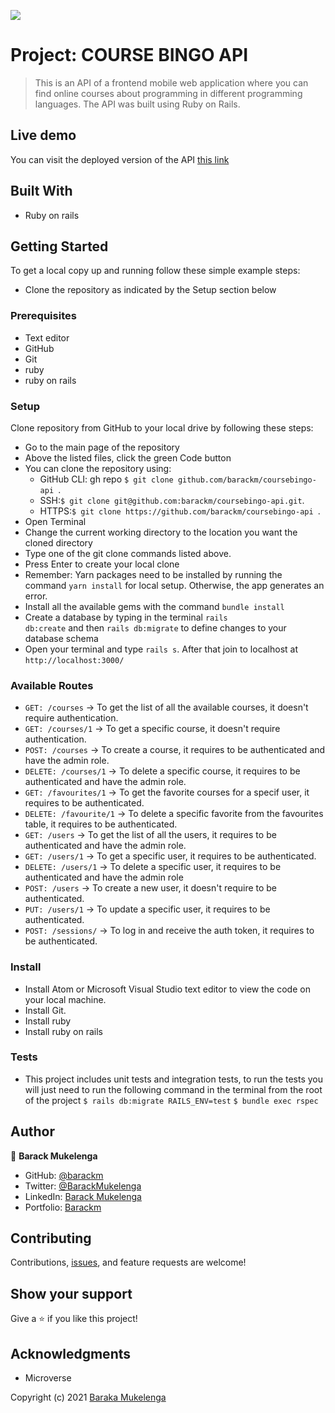 ![](https://img.shields.io/badge/Microverse-blueviolet)

# Project: COURSE BINGO API

> This is an API of a frontend mobile web application where you can find online courses about programming in different programming languages. The API was built using Ruby on Rails.


## Live demo

You can visit the deployed version of the API [this link](https://coursebingo.herokuapp.com/api/)

## Built With

- Ruby on rails

## Getting Started

To get a local copy up and running follow these simple example steps:

- Clone the repository as indicated by the Setup section below

### Prerequisites

- Text editor
- GitHub
- Git
- ruby
- ruby on rails

### Setup

Clone repository from GitHub to your local drive by following these steps:

- Go to the main page of the repository
- Above the listed files, click the green Code button
- You can clone the repository using:
  - GitHub CLI: gh repo `$ git clone github.com/barackm/coursebingo-api `.
  - SSH:`$ git clone git@github.com:barackm/coursebingo-api.git`.
  - HTTPS:`$ git clone https://github.com/barackm/coursebingo-api `.
- Open Terminal
- Change the current working directory to the location you want the cloned directory
- Type one of the git clone commands listed above.
- Press Enter to create your local clone
- Remember: Yarn packages need to be installed by running the command <code>yarn install</code> for local setup. Otherwise, the app generates an error.
- Install all the available gems with the command `bundle install`
- Create a database by typing in the terminal <code>rails db:create</code> and then <code>rails db:migrate</code> to define changes to your database schema
- Open your terminal and type <code>rails s</code>. After that join to localhost at `http://localhost:3000/`

### Available Routes

- `GET: /courses` -> To get the list of all the available courses, it doesn't require authentication.
- `GET: /courses/1` -> To get a specific course, it doesn't require authentication.
- `POST: /courses` -> To create a course, it requires to be authenticated and have the admin role.
- `DELETE: /courses/1` -> To delete a specific course, it requires to be authenticated and have the admin role.
- `GET: /favourites/1` -> To get the favorite courses for a specif user, it requires to be authenticated.
- `DELETE: /favourite/1` -> To delete a specific favorite from the favourites table, it requires to be authenticated.
- `GET: /users` ->  To get the list of all the users, it requires to be authenticated and have the admin role.
- `GET: /users/1` -> To get a specific user, it requires to be authenticated.
- `DELETE: /users/1` -> To delete a specific user, it requires to be authenticated and have the admin role
- `POST: /users` -> To create a new user, it doesn't require to be authenticated.
- `PUT: /users/1` -> To update a specific user, it requires to be authenticated.
- `POST: /sessions/` -> To log in and receive the auth token, it requires to be authenticated.

### Install

- Install Atom or Microsoft Visual Studio text editor to view the code on your local machine.
- Install Git.
- Install ruby
- Install ruby on rails

### Tests

- This project includes unit tests and integration tests, to run the tests you will just need to run the following command in the terminal from the root of the project
  `$ rails db:migrate RAILS_ENV=test`
  `$ bundle exec rspec`


## Author

👤 **Barack Mukelenga**

- GitHub: [@barackm](https://github.com/barackm)
- Twitter: [@BarackMukelenga](https://twitter.com/BarackMukelenga)
- LinkedIn: [Barack Mukelenga](https://www.linkedin.com/in/baraka-mukelenga/)
- Portfolio: [Barackm](https://barackm.me)

## Contributing

Contributions, [issues](https://github.com/barackm/coursebingo-api/issues), and feature requests are welcome!

## Show your support

Give a ⭐️ if you like this project!

## Acknowledgments

- Microverse

Copyright (c) 2021 [Baraka Mukelenga](https://barackm.me)